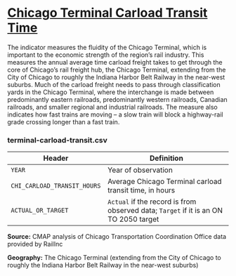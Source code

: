 # [Chicago Terminal Carload Transit Time](https://www.cmap.illinois.gov/2050/indicators/terminal-carload-transit)

The indicator measures the fluidity of the Chicago Terminal, which is important to the economic strength of the region’s rail industry. This measures the annual average time carload freight takes to get through the core of Chicago’s rail freight hub, the Chicago Terminal, extending from the City of Chicago to roughly the Indiana Harbor Belt Railway in the near-west suburbs. Much of the carload freight needs to pass through classification yards in the Chicago Terminal, where the interchange is made between predominantly eastern railroads, predominantly western railroads, Canadian railroads, and smaller regional and industrial railroads. The measure also indicates how fast trains are moving – a slow train will block a highway-rail grade crossing longer than a fast train.

### terminal-carload-transit.csv

Header | Definition
-------|-----------
`YEAR` | Year of observation
`CHI_CARLOAD_TRANSIT_HOURS` | Average Chicago Terminal carload transit time, in hours
`ACTUAL_OR_TARGET` | `Actual` if the record is from observed data; `Target` if it is an ON TO 2050 target

**Source:** CMAP analysis of Chicago Transportation Coordination Office data provided by RailInc

**Geography:** The Chicago Terminal (extending from the City of Chicago to roughly the Indiana Harbor Belt Railway in the near-west suburbs)
